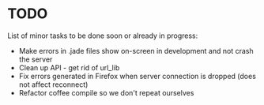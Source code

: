 TODO
====

List of minor tasks to be done soon or already in progress:

* Make errors in .jade files show on-screen in development and not crash the server
* Clean up API - get rid of url_lib
* Fix errors generated in Firefox when server connection is dropped (does not affect reconnect) 
* Refactor coffee compile so we don't repeat ourselves

